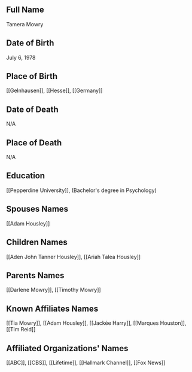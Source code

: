 ## Full Name
Tamera Mowry

## Date of Birth
July 6, 1978

## Place of Birth
[[Gelnhausen]], [[Hesse]], [[Germany]]

## Date of Death
N/A

## Place of Death
N/A

## Education
[[Pepperdine University]], (Bachelor's degree in Psychology)

## Spouses Names
[[Adam Housley]]

## Children Names
[[Aden John Tanner Housley]], [[Ariah Talea Housley]]

## Parents Names
[[Darlene Mowry]], [[Timothy Mowry]]

## Known Affiliates Names
[[Tia Mowry]], [[Adam Housley]], [[Jackée Harry]], [[Marques Houston]], [[Tim Reid]]

## Affiliated Organizations' Names
[[ABC]], [[CBS]], [[Lifetime]], [[Hallmark Channel]], [[Fox News]]

